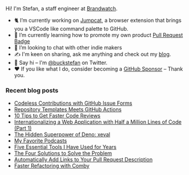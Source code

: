 Hi! I'm Stefan, a staff engineer at [Brandwatch](https://brandwatch.com/).

- 🐈 I’m currently working on [Jumpcat](https://jumpcat.dev/), a browser extension that brings you a VSCode like command palette to GitHub.
- 🌱 I’m currently learning how to promote my own product [Pull Request Badge](https://pullrequestbadge.com/)
- 💬 I’m looking to chat with other indie makers
- ✍ I'm keen on sharing, ask me anything and check out my [blog](https://stefanbuck.com/blog).
- 👋 Say hi – I'm [@buckstefan](https://twitter.com/buckstefan) on Twitter.
- ❤ If you like what I do, consider becoming a [GitHub Sponsor](https://github.com/sponsors/stefanbuck) – Thank you.


### Recent blog posts

- [Codeless Contributions with GitHub Issue Forms](https://stefanbuck.com/blog/codeless-contributions-with-github-issue-forms)
- [Repository Templates Meets GitHub Actions](https://stefanbuck.com/blog/repository-templates-meets-github-actions)
- [10 Tips to Get Faster Code Reviews](https://stefanbuck.com/blog/10-tips-faster-code-reviews)
- [Internationalizing a Web Application with Half a Million Lines of Code (Part 1)](https://stefanbuck.com/blog/internationalizing-application-with-half-a-million-lines-of-code-part-1)
- [The Hidden Superpower of Deno: xeval](https://stefanbuck.com/blog/hidden-superpower-deno-xeval)
- [My Favorite Podcasts](https://stefanbuck.com/blog/my-favorite-podcasts)
- [Five Essential Tools I Have Used for Years](https://stefanbuck.com/blog/five-essential-tools-i-have-used-for-years)
- [The Four Solutions to Solve the Problem](https://stefanbuck.com/blog/the-four-solutions-to-solve-the-problem)
- [Automatically Add Links to Your Pull Request Description](https://stefanbuck.com/blog/automatically-add-links-to-your-pull-request-description)
- [Faster Refactoring with Comby](https://stefanbuck.com/blog/faster-refactoring-with-comby)
